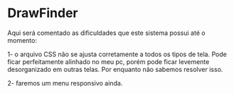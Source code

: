 # DrawFinder

Aqui será comentado as dificuldades que este sistema possui até o momento:

1- o arquivo CSS não se ajusta corretamente a todos os tipos de tela. Pode ficar perfeitamente alinhado no meu pc, porém pode ficar levemente desorganizado em outras telas. Por enquanto não sabemos resolver isso.

2- faremos um menu responsivo ainda.
